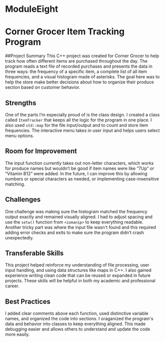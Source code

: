 # ModuleEight

# Corner Grocer Item Tracking Program

##Project Summary
This C++ project was created for Corner Grocer to help track how often different items are purchased throughout the day. The program reads a text file of recorded purchases and presents the data in three ways: the frequency of a specific item, a complete list of all item frequencies, and a visual histogram made of asterisks. The goal here was to help the store make better decisions about how to organize their produce section based on customer behavior.

## Strengths
One of the parts I’m especially proud of is the class design. I created a class  called `ItemTracker`  that keeps all the logic for the program in one place. I also used `std::map` for the file input/output and to count and store item frequencies. The interactive menu takes in user input and helps users select menu options.

## Room for Improvement
The input function currently takes out non-letter characters, which works for produce names but wouldn’t be good if item names were like “7Up” or “Vitamin B12” were added. In the future, I can improve this by allowing numbers or special characters as needed, or implementing case-insensitive matching.

## Challenges
One challenge was making sure the histogram matched the frequency output exactly and remained visually aligned. I had to adjust spacing and use the `setw()` function from `<iomanip>` to keep everything readable. Another tricky part was where the input file wasn't found and  this required adding error checks and exits to make sure the program didn’t crash unexpectedly. 

## Transferable Skills
This project helped reinforce my understanding of file processing, user input handling, and using data structures like maps in C++. I also gained experience writing clean code that can be reused or expanded in future projects. These skills will be helpful in both my academic and professional career.

## Best Practices
I added clear comments above each function, used distinctive variable names, and organized the code into sections. I oraganized the program's data and behavior into classes to keep everything aligned. This made debugging easier and allows others to understand and update the code more easily.


